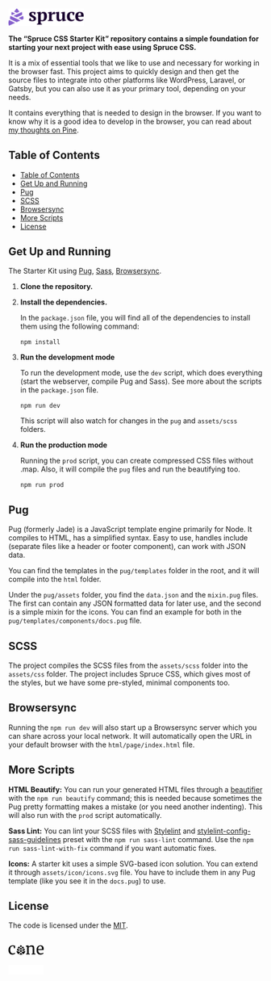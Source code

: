 <p>
  <a href="https://sprucecss.com/">
    <br/>
    <img src="./.github/spruce-logo-dark.svg" alt="Spruce CSS" width="150">
    <br/>
  </a>
</p>

**The “Spruce CSS Starter Kit” repository contains a simple foundation for starting your next project with ease using Spruce CSS.**

It is a mix of essential tools that we like to use and necessary for working in the browser fast. This project aims to quickly design and then get the source files to integrate into other platforms like WordPress, Laravel, or Gatsby, but you can also use it as your primary tool, depending on your needs.

It contains everything that is needed to design in the browser. If you want to know why it is a good idea to develop in the browser, you can read about [my thoughts on Pine](https://pineco.de/designing-in-the-browser/).

## Table of Contents

- [Table of Contents](#table-of-contents)
- [Get Up and Running](#get-up-and-running)
- [Pug](#pug)
- [SCSS](#scss)
- [Browsersync](#browsersync)
- [More Scripts](#more-scripts)
- [License](#license)

## Get Up and Running

The Starter Kit using [Pug](#pug), [Sass](#sass), [Browsersync](#browsersync).

1. **Clone the repository.**

2. **Install the dependencies.**

    In the `package.json` file, you will find all of the dependencies to install them using the following command:

    ```shell
    npm install
    ```

3. **Run the development mode**

    To run the development mode, use the `dev` script, which does everything (start the webserver, compile Pug and Sass). See more about the scripts in the `package.json` file.

    ```shell
    npm run dev
    ```

    This script will also watch for changes in the `pug` and `assets/scss` folders.

4. **Run the production mode**

    Running the `prod` script, you can create compressed CSS files without .map. Also, it will compile the `pug` files and run the beautifying too.

    ```shell
    npm run prod
    ```

## Pug

Pug (formerly Jade) is a JavaScript template engine primarily for Node. It compiles to HTML, has a simplified syntax. Easy to use, handles include (separate files like a header or footer component), can work with JSON data.

You can find the templates in the `pug/templates` folder in the root, and it will compile into the `html` folder.

Under the `pug/assets` folder, you find the `data.json` and the `mixin.pug` files. The first can contain any JSON formatted data for later use, and the second is a simple mixin for the icons. You can find an example for both in the `pug/templates/components/docs.pug` file.

## SCSS

The project compiles the SCSS files from the `assets/scss` folder into the `assets/css` folder. The project includes Spruce CSS, which gives most of the styles, but we have some pre-styled, minimal components too.

## Browsersync

Running the `npm run dev` will also start up a Browsersync server which you can share across your local network. It will automatically open the URL in your default browser with the `html/page/index.html` file.

## More Scripts

**HTML Beautify:** You can run your generated HTML files through a [beautifier](https://www.npmjs.com/package/js-beautify) with the `npm run beautify` command; this is needed because sometimes the Pug pretty formatting makes a mistake (or you need another indenting). This will also run with the `prod` script automatically.

**Sass Lint:** You can lint your SCSS files with [Stylelint](https://stylelint.io/) and [stylelint-config-sass-guidelines](https://github.com/bjankord/stylelint-config-sass-guidelines) preset with the `npm run sass-lint` command. Use the `npm run sass-lint-with-fix` command if you want automatic fixes.

**Icons:** A starter kit uses a simple SVG-based icon solution. You can extend it through `assets/icon/icons.svg` file. You have to include them in any Pug template (like you see it in the `docs.pug`) to use.

## License

The code is licensed under the [MIT](LICENSE).

<p>
  <a href="https://conedevelopment.com/#gh-light-mode-only">
    <br/>
    <img src="./.github/cone-logo-dark.svg" alt="Cone Development" width="70">
    <br/>
  </a>
  <a href="https://conedevelopment.com/#gh-dark-mode-only">
    <br/>
    <img src="./.github/cone-logo-light.svg" alt="Cone Development" width="70">
    <br/>
  </a>
</p>
